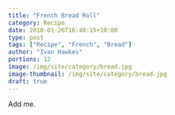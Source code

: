 ```yaml
---
title: "French Bread Roll"
category: Recipe
date: 2018-01-26T16:40:15+10:00
type: post
tags: ["Recipe", "French", "Bread"]
author: "Ivan Hawkes"
portions: 12
image: /img/site/category/bread.jpg
image-thumbnail: /img/site/category/bread.jpg
draft: true
---
```


Add me.
<!--more-->
